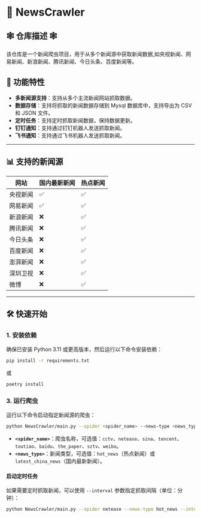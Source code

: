 # 📰 NewsCrawler

## 🕸️ 仓库描述 🕸️

该仓库是一个新闻爬虫项目，用于从多个新闻源中获取新闻数据,如央视新闻、网易新闻、新浪新闻、腾讯新闻、今日头条、百度新闻等。

## 🚀 功能特性

- **多新闻源支持**：支持从多个主流新闻网站抓取数据。
- **数据存储**：支持将抓取的新闻数据存储到 Mysql 数据库中，支持导出为 CSV 和 JSON 文件。
- **定时任务**：支持定时抓取新闻数据，保持数据更新。
- **钉钉通知**：支持通过钉钉机器人发送抓取新闻。
- **飞书通知**：支持通过飞书机器人发送抓取新闻。

---

## 📊 支持的新闻源

| 网站   | 国内最新新闻 | 热点新闻 |
|------|--------|------|
| 央视新闻 | ✅      | ✅    |热点新闻更全面且涵盖了国内最新新闻
| 网易新闻 | ✅      | ✅    |热点新闻只有官方推荐的十条,国内最新新闻更多
| 新浪新闻 | ❌      | ✅    |只支持热点新闻，爬取50条
| 腾讯新闻 | ❌      | ✅    |只支持热点新闻
| 今日头条 | ❌      | ✅    |只支持热点新闻，返回title、url
| 百度新闻 | ❌      | ✅    |返回title、url和description，其中url为百度检索结果
| 澎湃新闻 | ❌      | ✅    |只支持热点新闻
| 深圳卫视 | ❌      | ✅    |动态网页，爬取速度慢，经常会超时，若是不要求内容只需要URL和title的话可以快些
| 微博   | ❌      | ✅    |只支持热点新闻，返回title和url

---

## 🛠️ 快速开始

### 1. 安装依赖

确保已安装 Python 3.11 或更高版本，然后运行以下命令安装依赖：

```bash
pip install -r requirements.txt
```

或

```bash
poetry install
```

### 3. 运行爬虫

运行以下命令启动指定新闻源的爬虫：

```bash
python NewsCrawler/main.py --spider <spider_name> --news-type <news_type>
```

- **`<spider_name>`**：爬虫名称，可选值：`cctv`、`netease`、`sina`、`tencent`、`toutiao`、`baidu`、`the_paper`、`sztv`、`weibo`。
- **`<news_type>`**：新闻类型，可选值：`hot_news`（热点新闻）或 `latest_china_news`（国内最新新闻）。

#### 启动定时任务

如果需要定时抓取新闻，可以使用 `--interval` 参数指定抓取间隔（单位：分钟）：

```bash
python NewsCrawler/main.py --spider netease --news-type hot_news --interval 10
```





